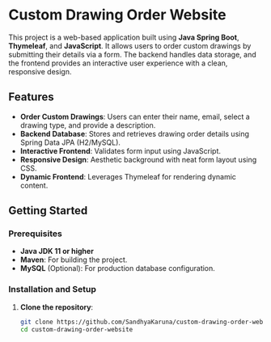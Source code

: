 # Custom Drawing Order Website

This project is a web-based application built using **Java Spring Boot**, **Thymeleaf**, and **JavaScript**. It allows users to order custom drawings by submitting their details via a form. The backend handles data storage, and the frontend provides an interactive user experience with a clean, responsive design.

## Features

- **Order Custom Drawings**: Users can enter their name, email, select a drawing type, and provide a description.
- **Backend Database**: Stores and retrieves drawing order details using Spring Data JPA (H2/MySQL).
- **Interactive Frontend**: Validates form input using JavaScript.
- **Responsive Design**: Aesthetic background with neat form layout using CSS.
- **Dynamic Frontend**: Leverages Thymeleaf for rendering dynamic content.


## Getting Started

### Prerequisites

- **Java JDK 11 or higher**
- **Maven**: For building the project.
- **MySQL** (Optional): For production database configuration.

### Installation and Setup

1. **Clone the repository**:

   ```bash
   git clone https://github.com/SandhyaKaruna/custom-drawing-order-website.git
   cd custom-drawing-order-website
